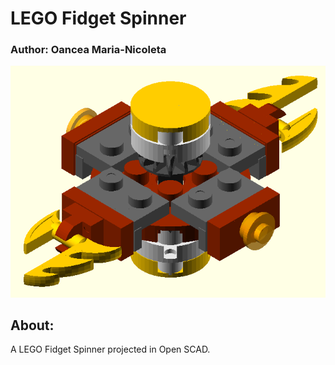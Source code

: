 # LEGO Fidget Spinner
### Author: Oancea Maria-Nicoleta

![alt text](https://github.com/oanceamaria/smart-robot/blob/master/openSCAD/legoNinjago.png "Lego fidget spinner")

## About:
  A LEGO Fidget Spinner projected in Open SCAD.
